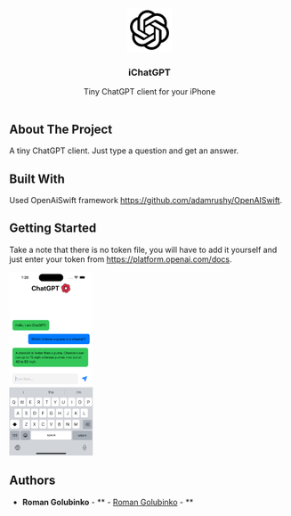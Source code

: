 <br/>
<p align="center">
  <a href="https://github.com/Sav1taRG/iChatGPT">
    <img src="https://github.com/Sav1taRG/iChatGPT/blob/master/ChatGPT/Assets.xcassets/AppIcon.appiconset/logo.png" alt="Logo" width="80" height="80">
  </a>

  <h3 align="center">iChatGPT</h3>

  <p align="center">
    Tiny ChatGPT client for your iPhone
    <br/>
    <br/>
  </p>
</p>



## About The Project

A tiny ChatGPT client. Just type a question and get an answer.

## Built With

Used OpenAiSwift framework https://github.com/adamrushy/OpenAISwift.

## Getting Started

Take a note that there is no token file, you will have to add it yourself and just enter your token from https://platform.openai.com/docs.

<img src="https://github.com/Sav1taRG/iChatGPT/blob/master/Screenshot.png" width="150" height="330"/>  



## Authors

* **Roman Golubinko** - ** - [Roman Golubinko](https://github.com/Sav1taRG) - **
